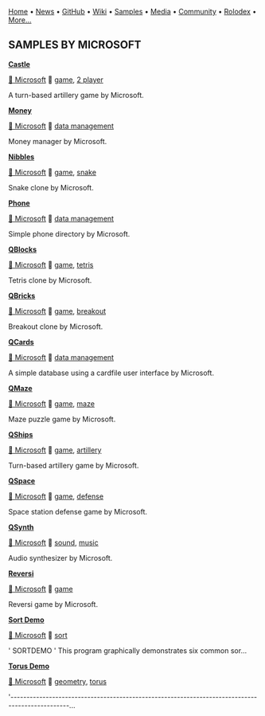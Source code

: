 [Home](https://qb64.com) • [News](../news.md) • [GitHub](../github.md) • [Wiki](../wiki.md) • [Samples](../samples.md) • [Media](../media.md) • [Community](../community.md) • [Rolodex](../rolodex.md) • [More...](../more.md)

## SAMPLES BY MICROSOFT

**[Castle](castle/index.md)**

[🐝 Microsoft](microsoft.md) 🔗 [game](game.md), [2 player](2-player.md)

A turn-based artillery game by Microsoft.

**[Money](money/index.md)**

[🐝 Microsoft](microsoft.md) 🔗 [data management](data-management.md)

Money manager by Microsoft.

**[Nibbles](nibbles/index.md)**

[🐝 Microsoft](microsoft.md) 🔗 [game](game.md), [snake](snake.md)

Snake clone by Microsoft.

**[Phone](phone/index.md)**

[🐝 Microsoft](microsoft.md) 🔗 [data management](data-management.md)

Simple phone directory by Microsoft.

**[QBlocks](qblocks/index.md)**

[🐝 Microsoft](microsoft.md) 🔗 [game](game.md), [tetris](tetris.md)

Tetris clone by Microsoft.

**[QBricks](qbricks/index.md)**

[🐝 Microsoft](microsoft.md) 🔗 [game](game.md), [breakout](breakout.md)

Breakout clone by Microsoft.

**[QCards](qcards/index.md)**

[🐝 Microsoft](microsoft.md) 🔗 [data management](data-management.md)

A simple database using a cardfile user interface by Microsoft.

**[QMaze](qmaze/index.md)**

[🐝 Microsoft](microsoft.md) 🔗 [game](game.md), [maze](maze.md)

Maze puzzle game by Microsoft.

**[QShips](qships/index.md)**

[🐝 Microsoft](microsoft.md) 🔗 [game](game.md), [artillery](artillery.md)

Turn-based artillery game by Microsoft.

**[QSpace](qspace/index.md)**

[🐝 Microsoft](microsoft.md) 🔗 [game](game.md), [defense](defense.md)

Space station defense game by Microsoft.

**[QSynth](qsynth/index.md)**

[🐝 Microsoft](microsoft.md) 🔗 [sound](sound.md), [music](music.md)

Audio synthesizer by Microsoft.

**[Reversi](reversi/index.md)**

[🐝 Microsoft](microsoft.md) 🔗 [game](game.md)

Reversi game by Microsoft.

**[Sort Demo](sort-demo/index.md)**

[🐝 Microsoft](microsoft.md) 🔗 [sort](sort.md)

'                                 SORTDEMO ' This program graphically demonstrates six common sor...

**[Torus Demo](torus-demo/index.md)**

[🐝 Microsoft](microsoft.md) 🔗 [geometry](geometry.md), [torus](torus.md)

'------------------------------------------------------------------------------------------------...
